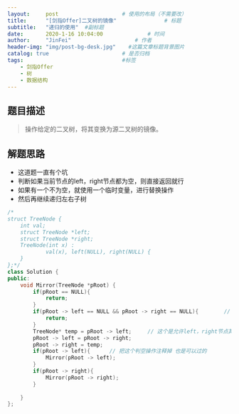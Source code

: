 ```yaml
---
layout:     post                    # 使用的布局（不需要改） 
title:      "[剑指Offer]二叉树的镜像"               # 标题  
subtitle:   "递归的使用"  #副标题 
date:       2020-1-16 10:04:00              # 时间 
author:     "JinFei"                    # 作者 
header-img: "img/post-bg-desk.jpg"    #这篇文章标题背景图片 
catalog: true                       # 是否归档 
tags:                               #标签     
    - 剑指Offer 
    - 树
    - 数据结构
---
```


## 题目描述
> 操作给定的二叉树，将其变换为源二叉树的镜像。


## 解题思路

- 这道题一直有个坑
- 判断如果当前节点的left，right节点都为空，则直接返回就行
- 如果有一个不为空，就使用一个临时变量，进行替换操作
- 然后再继续递归左右子树


```C++
/*
struct TreeNode {
	int val;
	struct TreeNode *left;
	struct TreeNode *right;
	TreeNode(int x) :
			val(x), left(NULL), right(NULL) {
	}
};*/
class Solution {
public:
    void Mirror(TreeNode *pRoot) {
        if(pRoot == NULL){
            return;
        }
        if(pRoot -> left == NULL && pRoot -> right == NULL){        // 注意这一点情况
            return;
        }
        TreeNode* temp = pRoot -> left;     // 这个是允许left，right节点其中有一个为空的
        pRoot -> left = pRoot -> right;
        pRoot -> right = temp;
        if(pRoot -> left){      // 把这个判空操作注释掉 也是可以过的
            Mirror(pRoot -> left);
        }
        if(pRoot -> right){
            Mirror(pRoot -> right);
        }
        
    }
};
```